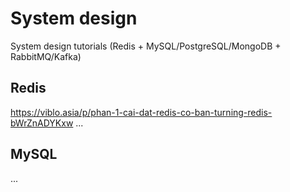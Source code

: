 # System design
System design tutorials (Redis + MySQL/PostgreSQL/MongoDB + RabbitMQ/Kafka)

## Redis
https://viblo.asia/p/phan-1-cai-dat-redis-co-ban-turning-redis-bWrZnADYKxw
...

## MySQL
...